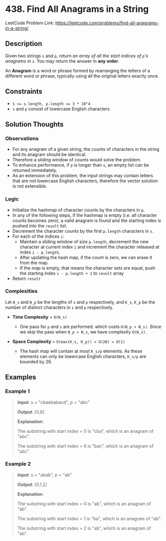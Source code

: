 # 438. Find All Anagrams in a String

LeetCode Problem Link: <https://leetcode.com/problems/find-all-anagrams-in-a-string/>

## Description

Given two strings `s` and `p`, return *an array of all the start indices of `p`'s anagrams in `s`*. You may return the answer in **any order**.

An **Anagram** is a word or phrase formed by rearranging the letters of a different word or phrase, typically using all the original letters exactly once.

## Constraints

- `1 <= s.length, p.length <= 3 * 10^4`
- `s` and `p` consist of lowercase English characters

## Solution Thoughts

### Observations

- For any anagram of a given string, the counts of characters in the string and its anagram should be identical.
- Therefore a sliding window of counts would solve the problem.
- To enhance performance, if `p` is longer than `s`, an empty list can be returned immediately.
- As an extension of this problem, the input strings may contain letters that are not lowercase English characters, therefore the vector solution is not extensible.

### Logic

- Initialize the hashmap of character counts by the characters in `p`.
- In any of the following steps, if the hashmap is empty (i.e. all character counts becomes zero), a valid anagram is found and the starting index is pushed into the `result` list.
- Decrement the character counts by the first `p.length` characters in `s`.
- For each of the indices `i`:
   - Maintain a sliding window of size `p.length`, decrement the new character at current index `i` and increment the character released at index `i - p.length`.
   - After updating the hash map, if the count is zero, we can erase it from the map.
   - If the map is empty, that means the character sets are equal, push the starting index `i - p.length + 1` to `result` array
- Return `result`

### Complexities

Let `N_s` and `N_p` be the lengths of `s` and `p` respectively, and `K_s`, `K_p` be the number of distinct characters in `s` and `p` respectively.

- **Time Complexity** = `O(N_s)`
   - One pass for `p` and `s` are performed. which costs `O(N_p + N_s)`. Since we skip the pass when `N_p > N_s`, we have complexity `O(N_s)`.

- **Space Complexity** = `O(max(K_s, K_p)) = O(26) = O(1)`
   - The hash map will contain at most `K_s/p` elements. As these elements can only be lowercase English characters, `K_s/p` are bounded by 26.

## Examples

### Example 1

> **Input**: s = "cbaebabacd", p = "abc"
>
> **Output**: [0,6]
>
> **Explanation**:
>
> The substring with start index = 0 is "cba", which is an anagram of "abc".
>
> The substring with start index = 6 is "bac", which is an anagram of "abc".

### Example 2

> **Input**: s = "abab", p = "ab"
>
> **Output**: [0,1,2]
>
> **Explanation**:
>
> The substring with start index = 0 is "ab", which is an anagram of "ab".
>
> The substring with start index = 1 is "ba", which is an anagram of "ab".
>
> The substring with start index = 2 is "ab", which is an anagram of "ab".